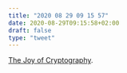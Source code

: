 ```yaml
---
title: "2020 08 29 09 15 57"
date: 2020-08-29T09:15:58+02:00
draft: false
type: "tweet"
---
```

[The Joy of Cryptography](https://web.engr.oregonstate.edu/~rosulekm/crypto/).
